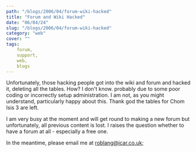 ```yaml
---
path: "/blogs/2006/04/forum-wiki-hacked"
title: "Forum and Wiki Hacked"
date: "06/04/24"
slug: "/blogs/2006/04/forum-wiki-hacked"
category: "web"
cover: ""
tags:
    forum,
    support,
    web,
    blogs
---
```

Unfortunately, those hacking people got into the wiki and forum and hacked it, deleting all the tables. How? I don't know. probably due to some poor coding or incorrectly setup administration. I am not, as you might understand, particularly happy about this. Thank god the tables for Chom Isis 3 are left. 
		
I am very busy at the moment and will get round to making a new forum but unfortunately, all previous content is lost. I raises the question whether to have a forum at all - especially a free one.

In the meantime, please email me at [roblang@icar.co.uk](mailto:roblang@icar.co.uk);